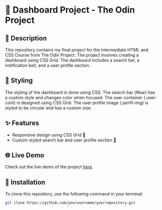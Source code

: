 # 🚀 Dashboard Project - The Odin Project

## 📝 Description

This repository contains my final project for the Intermediate HTML and CSS Course from The Odin Project. The project involves creating a dashboard using CSS Grid. The dashboard includes a search bar, a notification bell, and a user profile section.

## 🎨 Styling

The styling of the dashboard is done using CSS. The search bar (#bar) has a custom style and changes color when focused. The user container (.user-cont) is designed using CSS Grid. The user profile image (.perfil-img) is styled to be circular and has a custom size.

## ✨ Features

- Responsive design using CSS Grid 📐
- Custom styled search bar and user profile section 👤

## 🌐 Live Demo

Check out the live demo of the project [here](https://joseadios.github.io/grid-dashboard/).

## 💾 Installation

To clone this repository, use the following command in your terminal:

```bash
git clone https://github.com/yourusername/yourrepository.git
